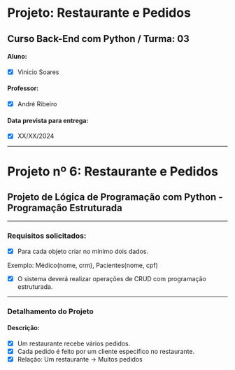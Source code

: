 # Projeto: Restaurante e Pedidos 

## Curso Back-End com Python / Turma: 03

#### Aluno:  

- [x] Vinicio Soares 

#### Professor:  

- [x] André Ribeiro

#### Data prevista para entrega:  

- [x] XX/XX/2024 

---

# Projeto nº 6: Restaurante e Pedidos

## Projeto de Lógica de Programação com Python - Programação Estruturada
---

### Requisitos solicitados:

- [x] Para cada objeto criar no mínimo dois dados.

Exemplo: Médico(nome, crm), Pacientes(nome, cpf)

- [x] O sistema deverá realizar operações de CRUD com programação estruturada.

---
### Detalhamento do Projeto

#### Descrição:

- [x] Um restaurante recebe vários pedidos.
- [x] Cada pedido é feito por um cliente específico no restaurante.
- [x] Relação: Um restaurante -> Muitos pedidos
